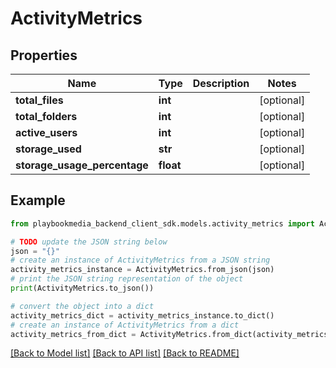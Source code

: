 # ActivityMetrics


## Properties

Name | Type | Description | Notes
------------ | ------------- | ------------- | -------------
**total_files** | **int** |  | [optional] 
**total_folders** | **int** |  | [optional] 
**active_users** | **int** |  | [optional] 
**storage_used** | **str** |  | [optional] 
**storage_usage_percentage** | **float** |  | [optional] 

## Example

```python
from playbookmedia_backend_client_sdk.models.activity_metrics import ActivityMetrics

# TODO update the JSON string below
json = "{}"
# create an instance of ActivityMetrics from a JSON string
activity_metrics_instance = ActivityMetrics.from_json(json)
# print the JSON string representation of the object
print(ActivityMetrics.to_json())

# convert the object into a dict
activity_metrics_dict = activity_metrics_instance.to_dict()
# create an instance of ActivityMetrics from a dict
activity_metrics_from_dict = ActivityMetrics.from_dict(activity_metrics_dict)
```
[[Back to Model list]](../README.md#documentation-for-models) [[Back to API list]](../README.md#documentation-for-api-endpoints) [[Back to README]](../README.md)


